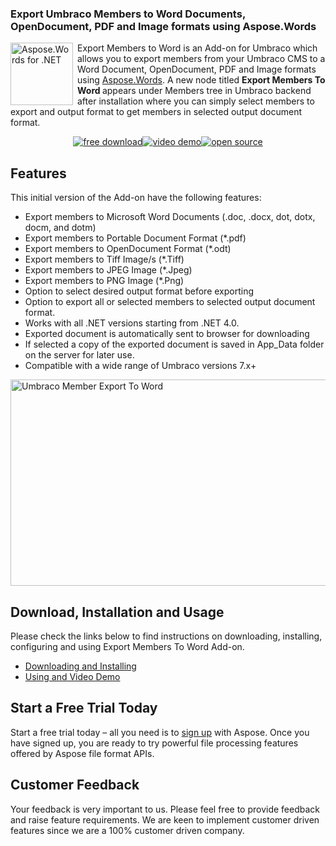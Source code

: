 <h3>Export Umbraco Members to Word Documents, OpenDocument, PDF and Image formats using Aspose.Words</h3>
<p><a href="https://www.aspose.com/products/words/net"><img style="float: left; padding-right: 7px;" title="aspose-Words-for-net_100" src="http://www.aspose.com/blogs/wp-content/uploads/2013/09/aspose-Words-for-net-e1378287014402.png" alt="Aspose.Words for .NET" width="100" height="100" /></a>Export Members to Word is an Add-on for Umbraco which allows you to export members from your Umbraco CMS to a Word Document, OpenDocument, PDF and Image formats using <a href="https://www.aspose.com/products/words/net">Aspose.Words</a>. A new node titled <strong>Export Members To Word </strong>appears under Members tree in Umbraco backend after installation where you can simply select members to export and output format to get members in selected output document format.</p>
<p style="text-align: center;"><a title="Free Download - Umbraco Export Members to Word" href="https://asposewordsumbraco.codeplex.com/releases/"><img title="Free Download - Umbraco Export Members to Word" src="http://cdn.aspose.com/Images/marketplace/free-download-icon-aspose-mp.png" alt="free download" /></a><a title="Video Demo - Umbraco Export Members to Word" href="https://www.youtube.com/watch?v=BoUwTc2bnEI"><img title="Video Demo - Umbraco Export Members to Word" src="http://cdn.aspose.com/Images/marketplace/video-demo-icon-aspose-mp.png" alt="video demo" /></a><a title="Source Code - Umbraco Export Members to Word" href="https://asposewordsumbraco.codeplex.com/SourceControl/latest#Aspose.UmbracoMemberExportToWord/"><img title="Source Code - Umbraco Export Members to Word" src="http://cdn.aspose.com/Images/marketplace/open-source-icon-aspose-mp.png" alt="open source" /></a></p>
<h2>Features</h2>
<p>This initial version of the Add-on have the following features:</p>
<ul>
            <li>Export members to Microsoft Word Documents (.doc, .docx, dot, dotx, docm, and dotm)</li>
            <li>Export members to Portable Document Format (*.pdf)</li>
            <li>Export members to OpenDocument Format (*.odt)</li>
            <li>Export members to Tiff  Image/s (*.Tiff)</li>
            <li>Export members to JPEG Image (*.Jpeg)</li>
            <li>Export members to PNG Image (*.Png)</li>
            <li>Option to select desired output format before exporting</li>
            <li>Option to export all or selected members to selected output document format.</li>
            <li>Works with all .NET versions starting from .NET 4.0.</li>
            <li>Exported document is automatically sent to browser for downloading</li>
            <li>If selected a copy of the exported document is saved in App_Data folder on the server for later use.</li>
            <li>Compatible with a wide range of Umbraco versions 7.x+</li>
</ul>
<p><a href="https://docs.aspose.com/display/wordsnet/Umbraco+Export+Members+to+Word"><img style="display: block; margin-left: auto; margin-right: auto;" title="Umbraco Member Export To Word" src="http://www.aspose.com/blogs/wp-content/uploads/2016/03/UmbracoMemberExportToWordS.png" alt="Umbraco Member Export To Word" width="600" height="330" /></a></p>
<h2>Download, Installation and Usage</h2>
<p>Please check the links below to find instructions on downloading, installing, configuring and using Export Members To Word Add-on.</p>
<ul>
<li><a href="https://docs.aspose.com/display/wordsnet/Umbraco+Export+Members+to+Word#UmbracoExportMemberstoWord-Downloading">Downloading and Installing </a></li>
<li><a href="https://docs.aspose.com/display/wordsnet/Umbraco+Export+Members+to+Word#UmbracoExportMemberstoWord-VideoDemo">Using and Video Demo</a></li>
</ul>
<h2>Start a Free Trial Today</h2>
<p>Start a free trial today &ndash; all you need is to <a href="https://idsrv.asposeptyltd.com/identity/signup?clientId=prod.community.aspose"> sign up</a> with Aspose. Once you have signed up, you are ready to try powerful file processing features offered by Aspose file format APIs.</p>
<h2>Customer Feedback</h2>
<p>Your feedback is very important to us. Please feel free to provide feedback and raise feature requirements. We are keen to implement customer driven features since we are a 100% customer driven company.</p>
